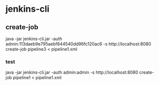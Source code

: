 # jenkins-cli
## create-job
java -jar jenkins-cli.jar -auth admin:113daeb9e795aebf844540dd96fc120ac6 -s http://localhost:8080 create-job pipeline3 < pipeline1.xml

### test
java -jar jenkins-cli.jar -auth admin:admin -s http://localhost:8080 create-job pipeline1 < pipeline1.xml
